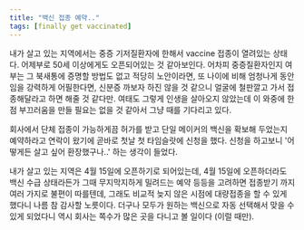 ```yaml
---
title: "백신 접종 예약.."
tags: [finally get vaccinated]
---
```


내가 살고 있는 지역에서는 중증 기저질환자에 한해서 vaccine 접종이 열려있는 상태다. 어제부로 50세 이상에게도 오픈되어있는 것 같아보인다. 어차피 중증질환자인지 여부는 그 북새통에 증명할 방법도 없고 적당히 노안이라면, 또 나이에 비해 엄청나게 동안임을 강력하게 어필한다면, 신분증 까보자 하진 않을 것 같으니 얼굴에 철판깔고 가서 접종해달라고 하면 해줄 것 같다만. 여태도 그렇게 인생을 살아오지 않았는데 이 와중에 한점 부끄러움을 만들 필요는 없을 것 같아서 그냥 때를 기다리고 있다.

회사에서 단체 접종이 가능하게끔 허가를 받고 단일 메이커의 백신을 확보해 두었는지 예약하라고 연락이 왔기에 곧바로 첫날 첫 타임슬랏에 신청을 했다. 신청을 하고보니 '어떻게든 살고 싶어 환장했구나..' 하는 생각이 들었다. 

내가 살고 있는 지역은 4월 15일에 오픈하기로 되어있는데, 4월 15일에 오픈하더라도 백신 수급 상태라든가 그때 무지막지하게 밀려드는 예약 등등을 고려하면 접종받기 까지 여러 가지로 불편이 따를텐데, 그래도 비교적 늦지 않은 시점에 대량접종을 할 수 있게 했다니 나름 참 감사할 노릇이다. 더구나 모두가 원하는 백신으로 자동 선택해서 맞을 수 있게 되었다니 역시 회사는 쪽수가 많은 곳을 다니고 볼 일이다 (이럴 때만).
